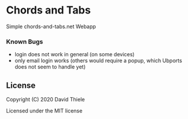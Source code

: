 # Chords and Tabs

Simple chords-and-tabs.net Webapp

### Known Bugs

- login does not work in general (on some devices)
- only email login works (others would require a popup, which Ubports does not 
  seem to handle yet)

## License

Copyright (C) 2020  David Thiele

Licensed under the MIT license
